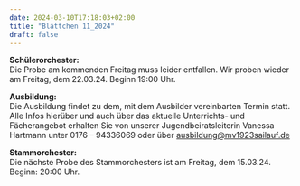 ```yaml
---
date: 2024-03-10T17:18:03+02:00
title: "Blättchen 11_2024"
draft: false
---
```



**Schülerorchester:**  
Die Probe am kommenden Freitag muss leider entfallen. Wir proben wieder am Freitag, dem 22.03.24. Beginn 19:00 Uhr.


**Ausbildung:**  
Die Ausbildung findet zu dem, mit dem Ausbilder vereinbarten Termin statt.
Alle Infos hierüber und auch über das aktuelle Unterrichts- und Fächerangebot erhalten Sie von unserer Jugendbeiratsleiterin Vanessa Hartmann unter 0176 – 94336069 oder 
über ausbildung@mv1923sailauf.de


**Stammorchester:**  
Die nächste Probe des Stammorchesters ist am Freitag, dem 15.03.24. Beginn: 20:00 Uhr.
